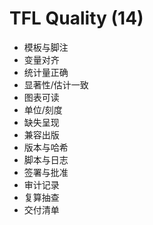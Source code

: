 # TFL Quality (14)

- 模板与脚注
- 变量对齐
- 统计量正确
- 显著性/估计一致
- 图表可读
- 单位/刻度
- 缺失呈现
- 兼容出版
- 版本与哈希
- 脚本与日志
- 签署与批准
- 审计记录
- 复算抽查
- 交付清单
